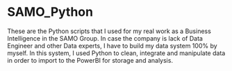 # SAMO_Python
These are the Python scripts that I used for my real work as a Business Intelligence in the SAMO Group.
In case the company is lack of Data Engineer and other Data experts, I have to build my data system 100% by myself.
In this system, I used Python to clean, integrate and manipulate data in order to import to the PowerBI for storage and analysis.
